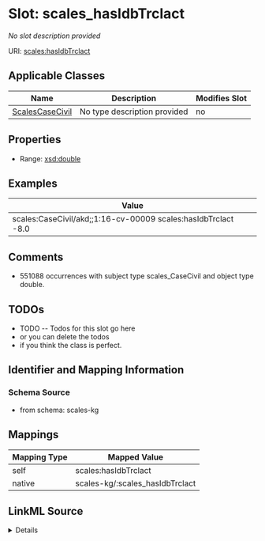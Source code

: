 

# Slot: scales_hasIdbTrclact


_No slot description provided_





URI: [scales:hasIdbTrclact](http://schemas.scales-okn.org/rdf/scales#hasIdbTrclact)



<!-- no inheritance hierarchy -->





## Applicable Classes

| Name | Description | Modifies Slot |
| --- | --- | --- |
| [ScalesCaseCivil](../classes/ScalesCaseCivil.md) | No type description provided |  no  |







## Properties

* Range: [xsd:double](http://www.w3.org/2001/XMLSchema#double)






## Examples

| Value |
| --- |
| scales:CaseCivil/akd;;1:16-cv-00009 scales:hasIdbTrclact -8.0 |

## Comments

* 551088 occurrences with subject type scales_CaseCivil and object type double.

## TODOs

* TODO -- Todos for this slot go here
* or you can delete the todos
* if you think the class is perfect.

## Identifier and Mapping Information







### Schema Source


* from schema: scales-kg




## Mappings

| Mapping Type | Mapped Value |
| ---  | ---  |
| self | scales:hasIdbTrclact |
| native | scales-kg/:scales_hasIdbTrclact |




## LinkML Source

<details>
```yaml
name: scales_hasIdbTrclact
description: No slot description provided
todos:
- TODO -- Todos for this slot go here
- or you can delete the todos
- if you think the class is perfect.
comments:
- 551088 occurrences with subject type scales_CaseCivil and object type double.
examples:
- value: scales:CaseCivil/akd;;1:16-cv-00009 scales:hasIdbTrclact -8.0
from_schema: scales-kg
rank: 1000
slot_uri: scales:hasIdbTrclact
alias: scales_hasIdbTrclact
domain_of:
- scales_CaseCivil
range: double

```
</details>